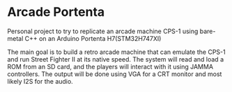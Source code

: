 # Arcade Portenta
Personal project to try to replicate an arcade machine CPS-1 using bare-metal C++ on an Arduino Portenta H7(STM32H747XI)

The main goal is to build a retro arcade machine that can emulate the CPS-1 and run Street Fighter II at its native speed. The system will read and load a ROM from an SD card, and the players will interact with it using  JAMMA controllers. The output will be done using VGA for a CRT monitor and most likely I2S for the audio.
